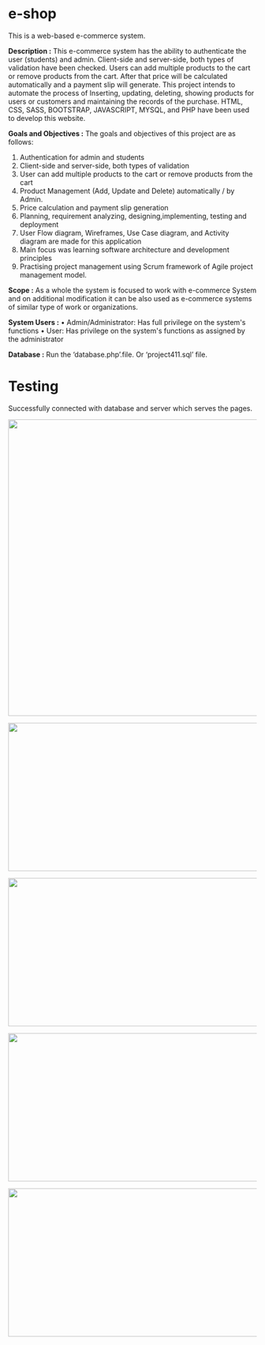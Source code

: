 # e-shop
This is a web-based e-commerce system.

**Description :**
This e-commerce system has the ability to authenticate the user (students) and admin. Client-side and server-side, both types of validation have been checked. Users can add multiple products to the cart or remove products from the cart. After that price will be calculated automatically and a payment slip will generate. This project intends to automate the process of Inserting, updating, deleting, showing products for users or customers and maintaining the records of the purchase. HTML, CSS, SASS, BOOTSTRAP, JAVASCRIPT, MYSQL, and PHP have been used to develop this website.

**Goals and Objectives :**
The goals and objectives of this project are as follows:
1. Authentication for admin and students
2. Client-side and server-side, both types of validation
3. User can add multiple products to the cart or remove products from the cart
4. Product Management (Add, Update and Delete) automatically / by Admin.
5. Price calculation and payment slip generation
6. Planning, requirement analyzing, designing,implementing, testing and deployment
7. User Flow diagram, Wireframes, Use Case diagram, and Activity diagram are made for this application
8. Main focus was learning software architecture and development principles 
9. Practising project management using Scrum framework of Agile project management model.

**Scope :**
As a whole the system is focused to work with e-commerce System and on additional modification it can be also used as e-commerce systems of similar type of work or organizations.

**System Users :**
• Admin/Administrator: Has full privilege on the system's functions
• User: Has privilege on the system's functions as assigned by the administrator

**Database :**
Run the ‘database.php’.file. Or ‘project411.sql’ file.

# Testing
Successfully connected with database and server which serves the pages.

<p align="center">
  <img src=https://user-images.githubusercontent.com/43060004/200105267-2691a0c8-0d49-44ec-bca5-1830b512a07c.png width="600" height="600"/>
</p>

<p align="center">
  <img src=https://user-images.githubusercontent.com/43060004/200105252-5f50eeb6-ba89-48e1-beee-fae04b2841de.png width="600" height="300"/>
</p>

<p align="center">
  <img src=https://user-images.githubusercontent.com/43060004/200105253-1117ecf7-44a1-4362-991f-de261eeb8296.png width="600" height="300"/>
</p>

<p align="center">
  <img src=https://user-images.githubusercontent.com/43060004/200105254-80a34410-8c47-4168-9ad7-9ad4b67cf71b.png width="600" height="300"/>
</p>

<p align="center">
  <img src=https://user-images.githubusercontent.com/43060004/200105250-d8dd3482-cdc3-42d4-8ad7-59bf05c56e7c.png width="600" height="300"/>
</p>


